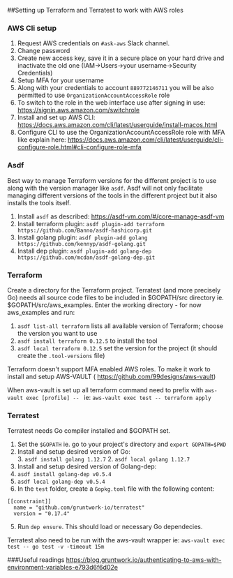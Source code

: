 ##Setting up Terraform and Terratest to work with AWS roles

### AWS Cli setup
1. Request AWS credentials on `#ask-aws` Slack channel.
2. Change password
3. Create new access key, save it in a secure place on your hard drive and inactivate the old one (IAM->Users->your username->Security Credentials)
4. Setup MFA for your username
5. Along with your credentials to account `889772146711` you will be also permitted to use `OrganizationAccountAccessRole` role
6. To switch to the role in the web interface use after signing in use: https://signin.aws.amazon.com/switchrole
7. Install and set up AWS CLI: https://docs.aws.amazon.com/cli/latest/userguide/install-macos.html
8. Configure CLI to use the OrganizationAccountAccessRole  role with MFA like explain here: https://docs.aws.amazon.com/cli/latest/userguide/cli-configure-role.html#cli-configure-role-mfa

### Asdf
Best way to manage Terraform versions for the different project is to use along with the version manager like `asdf`. Asdf will not only facilitate managing different versions of the tools in the different project but it also installs the tools itself. 

1. Install `asdf` as described: https://asdf-vm.com/#/core-manage-asdf-vm
2. Install terraform plugin: `asdf plugin-add terraform https://github.com/Banno/asdf-hashicorp.git`
3. Install golang plugin: `asdf plugin-add golang https://github.com/kennyp/asdf-golang.git`
4. Install dep plugin: `asdf plugin-add golang-dep https://github.com/mcdan/asdf-golang-dep.git`

### Terraform
Create a directory for the Terraform project. Terratest (and more precisely Go) needs all source code files to be included in $GOPATH/src directory ie.  $GOPATH/src/aws_examples. Enter the working directory - for now aws_examples and run:
1. `asdf list-all terraform` lists all available version of Terraform; choose the version you want to use 
2. `asdf install terraform 0.12.5` to install the tool
3. `asdf local terraform 0.12.5` set the version for the project (it should create the `.tool-versions` file)

Terraform doesn't support MFA enabled AWS roles. To make it work to install and setup AWS-VAULT ( https://github.com/99designs/aws-vault)

When aws-vault is set up all terraform command need to prefix with `aws-vault exec [profile] -- ` ie:
`aws-vault exec test -- terraform apply`

### Terratest
Terratest needs Go compiler installed and $GOPATH set.
1. Set the `$GOPATH` ie. go to your project's directory and `export GOPATH=$PWD`
2. Install  and setup desired version of Go:  
   3. 	`asdf install golang 1.12.7`
   2. `asdf local golang 1.12.7`
3. Install  and setup desired version of Golang-dep:
  1.  `asdf install golang-dep v0.5.4`
  2.  `asdf local golang-dep v0.5.4`
3. In the `test` folder, create a `Gopkg.toml` file with the following content:
```
[[constraint]]
  name = "github.com/gruntwork-io/terratest"
  version = "0.17.4"  
```
5. Run `dep ensure`. This should load or necessary Go dependecies.

Terratest also need to be run with the aws-vault wrapper ie: `aws-vault exec test -- go test -v -timeout 15m`

###Useful readings
 https://blog.gruntwork.io/authenticating-to-aws-with-environment-variables-e793d6f6d02e




